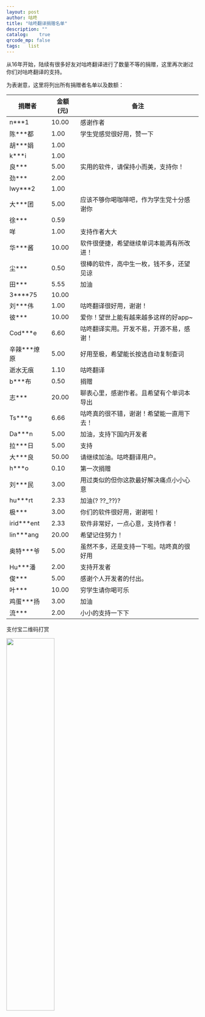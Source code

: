 ```yaml
---
layout: post
author: 咕咚
title: "咕咚翻译捐赠名单"
description: ""
catalog:    true
qrcode_mp: false
tags:	list 
---
```

从16年开始，陆续有很多好友对咕咚翻译进行了数量不等的捐赠，这里再次谢过你们对咕咚翻译的支持。

为表谢意，这里将列出所有捐赠者名单以及数额：

| 捐赠者        | 金额(元) | 备注                   |
| ---------- | ----- | -------------------- |
| n***1      | 10.00 | 感谢作者                 |
| 陈***都      | 1.00  | 学生党感觉很好用，赞一下         |
| 胡***娟      | 1.00  |                      |
| k***i      | 1.00  |                      |
| 良***       | 5.00  | 实用的软件，请保持小而美，支持你！    |
| 劲***       | 2.00  |                      |
| lwy***2    | 1.00  |                      |
| 大***团      | 5.00  | 应该不够你喝咖啡吧，作为学生党十分感谢你 |
| 徐***       | 0.59  |                      |
| 咩          | 1.00  | 支持作者大大               |
| 华***酱      | 10.00 | 软件很便捷，希望继续单词本能再有所改进！ |
| 尘***       | 0.50  | 很棒的软件，高中生一枚，钱不多，还望见谅 |
| 田***       | 5.55  | 加油                   |
| 3****75    | 10.00 |                      |
| 刘***伟      | 1.00  | 咕咚翻译很好用，谢谢！          |
| 彼***       | 10.00 | 爱你！望世上能有越来越多这样的好app~ |
| Cod***e    | 6.60  | 咕咚翻译实用。开发不易，开源不易，感谢！ |
| 辛辣***燎原    | 5.00  | 好用至极，希望能长按选自动复制查词    |
| 逝水无痕       | 1.10  | 咕咚翻译                 |
| b***布      | 0.50  | 捐赠                   |
| 志***       | 20.00 | 聊表心里，感谢作者。且希望有个单词本导出 |
| Ts***g     | 6.66  | 咕咚真的很不错，谢谢！希望能一直用下去！ |
| Da***n     | 5.00  | 加油，支持下国内开发者          |
| 拉***日      | 5.00  | 支持                   |
| 大***良      | 50.00 | 请继续加油。咕咚翻译用户。        |
| h***o      | 0.10  | 第一次捐赠                |
| 刘***民      | 3.00  | 用过类似的但你这款最好解决痛点小小心意  |
| hu***rt    | 2.33  | 加油(? ??_??)?         |
| 极***       | 3.00  | 你们的软件很好用，谢谢啦！        |
| irid***ent | 2.33  | 软件非常好，一点心意，支持作者！     |
| lin***ang  | 20.00 | 希望记住努力！              |
| 奥特***爷     | 5.00  | 虽然不多，还是支持一下啦。咕咚真的很好用 |
| Hu***潘     | 2.00  | 支持开发者                |
| 俊***       | 5.00  | 感谢个人开发者的付出。          |
| 叶***       | 10.00 | 穷学生请你喝可乐             |
| 鸡蛋***扬     | 3.00  | 加油                   |
| 流***       | 2.00  | 小小的支持一下下             |

支付宝二维码打赏

<img src="http://7xr9gx.com1.z0.glb.clouddn.com/alipay_code.png" style="width:50%;">